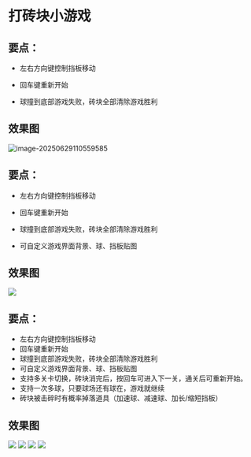 # 打砖块小游戏
<MyGlobalComponent />

<VersionSwitcher>

<VersionBlock target="v1">

## 要点：

- 左右方向键控制挡板移动

- 回车键重新开始

- 球撞到底部游戏失败，砖块全部清除游戏胜利

## 效果图

![image-20250629110559585](http://cdn.qiniu.liyansheng.top/img/image-20250629110559585.png)

</VersionBlock>

<VersionBlock target="v2">

## 要点：

- 左右方向键控制挡板移动

- 回车键重新开始

- 球撞到底部游戏失败，砖块全部清除游戏胜利

- 可自定义游戏界面背景、球、挡板贴图

## 效果图

![](http://cdn.qiniu.liyansheng.top/img/20250629222725.png)

</VersionBlock>

<VersionBlock target="v3">

## 要点：

- 左右方向键控制挡板移动
- 回车键重新开始
- 球撞到底部游戏失败，砖块全部清除游戏胜利
- 可自定义游戏界面背景、球、挡板贴图
- 支持多关卡切换，砖块消完后，按回车可进入下一关，通关后可重新开始。
- 支持一次多球，只要球场还有球在，游戏就继续
- 砖块被击碎时有概率掉落道具（加速球、减速球、加长/缩短挡板）

## 效果图

![](http://cdn.qiniu.liyansheng.top/img/20250629222725.png)
![](http://cdn.qiniu.liyansheng.top/img/20250629232705.png)
![](http://cdn.qiniu.liyansheng.top/img/20250629234317.png)
![](http://cdn.qiniu.liyansheng.top/img/20250629235210.png)


</VersionBlock>


</VersionSwitcher>